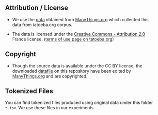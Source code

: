 ## Attribution / License

- We use the [data](./cmn.txt) obtained from [ManyThings.org](https://www.manythings.org/bilingual/) which collected this data from tatoeba.org corpus.   

- The data is licensed under the [Creative Commons - Attribution 2.0](https://creativecommons.org/licenses/by/2.0/fr/deed.en_GB) France license. ([terms of use page on tatoeba.org](http://tatoeba.org/eng/terms_of_use))

## Copyright

- Though the source data is available under the CC BY license, the downloaded [datafile](./cmn.txt) on this repository have been edited by [ManyThings.org](https://www.manythings.org/bilingual/) and are copyrighted.

## Tokenized Files

You can find tokenized files produced using original data under this folder `*.tsv`. We use these files in our experiments.






